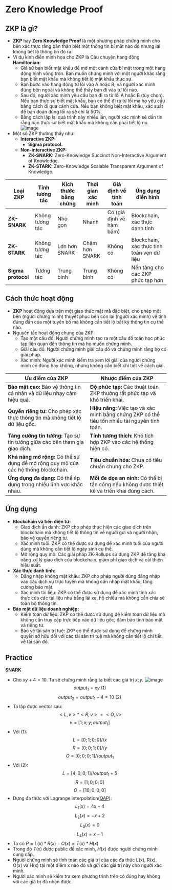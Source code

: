 # Zero Knowledge Proof
## ZKP là gì?
- **ZKP** hay **Zero Knowledge Proof** là một phương pháp chứng minh cho bên xác thực rằng bản thân biết một thông tin bí mật nào đó nhưng lại không tiết lộ thông tin đó ra.
- Ví dụ kinh điển minh họa cho ZKP là Câu chuyện hang động **Hamiltonian**:
    - Giả sử bạn biết mật khẩu để mở một cánh cửa bí mật trong một hang động hình vòng tròn. Bạn muốn chứng minh với một người khác rằng bạn biết mật khẩu mà không tiết lộ mật khẩu thực sự.
    - Bạn bước vào hang động từ lối vào A hoặc B, và người xác minh đứng bên ngoài và không thể thấy bạn đi vào từ lối nào.
    - Sau đó, người xác minh yêu cầu bạn đi ra từ lối A hoặc B (tùy chọn). Nếu bạn thực sự biết mật khẩu, bạn có thể đi ra từ lối mà họ yêu cầu bằng cách đi qua cánh cửa. Nếu bạn không biết mật khẩu, xác suất để bạn đoán đúng lối ra sẽ chỉ là 50%.
    - Bằng cách lặp lại quá trình này nhiều lần, người xác minh sẽ dần tin rằng bạn thực sự biết mật khẩu mà không cần phải tiết lộ nó.
![image](https://github.com/user-attachments/assets/e2d9d294-4e5f-4422-a452-6a3226da5748)
- Một số ZKP thường thấy như:
    - **Interactive ZKP:**
        - **Sigma protocol.**
    - **Non-interactive ZKP:**
        - **ZK-SNARK:** Zero-Knowledge Succinct Non-Interactive Argument of Knowledge.
        - **ZK-STARK:** Zero-Knowledge Scalable Transparent Argument of Knowledge.

| Loại ZKP | Tính tương tác | Kích thước bằng chứng | Thời gian xác minh | Giả định về tính toán | Ứng dụng điển hình |
|---|---|---|---|---|---|
| **ZK-SNARK** | Không tương tác | Nhỏ gọn | Nhanh | Có (giả định về hàm băm) | Blockchain, xác thực danh tính |
| **ZK-STARK** | Không tương tác | Lớn hơn SNARK | Chậm hơn SNARK | Không có | Blockchain, xác thực tính toàn vẹn dữ liệu |
| **Sigma protocol** | Tương tác | Trung bình | Trung bình | Không có | Nền tảng cho các ZKP phức tạp hơn |
## Cách thức hoạt động
- **ZKP** hoạt động dựa trên một giao thức mật mã đặc biệt, cho phép một bên (người chứng minh) thuyết phục bên còn lại (người xác minh) về tính đúng đắn của một tuyên bố mà không cần tiết lộ bất kỳ thông tin cụ thể nào.
- Nguyên tắc hoạt động chung của ZKP:
    - Tạo một câu đố: Người chứng minh tạo ra một câu đố toán học phức tạp liên quan đến thông tin mà họ muốn chứng minh.
    - Giải câu đố: Người chứng minh giải câu đố và chứng minh rằng họ có giải pháp.
    - Xác minh: Người xác minh kiểm tra xem lời giải của người chứng minh có đúng hay không, nhưng không cần biết chi tiết về cách giải.

| Ưu điểm của ZKP | Nhược điểm của ZKP |
|---|---|
| **Bảo mật cao:** Bảo vệ thông tin cá nhân và dữ liệu nhạy cảm hiệu quả. | **Độ phức tạp:** Các thuật toán ZKP thường rất phức tạp và khó triển khai. |
| **Quyền riêng tư:** Cho phép xác thực thông tin mà không tiết lộ dữ liệu gốc. | **Hiệu năng:** Việc tạo và xác minh bằng chứng ZKP có thể tiêu tốn nhiều tài nguyên tính toán. |
| **Tăng cường tin tưởng:** Tạo sự tin tưởng giữa các bên tham gia giao dịch. | **Tính tương thích:** Khó tích hợp ZKP vào các hệ thống hiện có. |
| **Khả năng mở rộng:** Có thể sử dụng để mở rộng quy mô của các hệ thống blockchain. | **Tiêu chuẩn hóa:** Chưa có tiêu chuẩn chung cho ZKP. |
| **Ứng dụng đa dạng:** Có thể áp dụng trong nhiều lĩnh vực khác nhau. | **Mối đe dọa an ninh:** Có thể bị tấn công nếu không được thiết kế và triển khai đúng cách. |
## Ứng dụng
- **Blockchain và tiền điện tử:**
    - Giao dịch ẩn danh: ZKP cho phép thực hiện các giao dịch trên blockchain mà không tiết lộ thông tin về người gửi và người nhận, bảo vệ quyền riêng tư.
    - Xác minh tuổi: ZKP có thể được sử dụng để xác minh tuổi của người dùng mà không cần tiết lộ ngày sinh cụ thể.
    - Mở rộng quy mô: Các giải pháp ZK-Rollups sử dụng ZKP để tăng khả năng xử lý giao dịch của blockchain, giảm phí giao dịch và cải thiện hiệu suất.
- **Xác thực danh tính:**
    - Đăng nhập không mật khẩu: ZKP cho phép người dùng đăng nhập vào các dịch vụ trực tuyến mà không cần nhập mật khẩu, tăng cường bảo mật.
    - Xác minh tài liệu: ZKP có thể được sử dụng để xác minh tính xác thực của các tài liệu như bằng lái xe, hộ chiếu mà không cần chia sẻ toàn bộ thông tin.
- **Bảo mật dữ liệu doanh nghiệp:**
    - Kiểm toán dữ liệu: ZKP có thể được sử dụng để kiểm toán dữ liệu mà không cần truy cập trực tiếp vào dữ liệu gốc, đảm bảo tính bảo mật và riêng tư.
    - Bảo vệ tài sản trí tuệ: ZKP có thể được sử dụng để chứng minh quyền sở hữu đối với các tài sản trí tuệ mà không cần tiết lộ chi tiết về tài sản đó.

## Practice
**SNARK**
- Cho $xy+4= 10$. Ta sẽ chứng minh rằng ta biết các giá trị $x;y$.
![image](https://github.com/user-attachments/assets/2036be49-8285-4a1e-b414-4e4b563a8850)
$$output_1= xy\ (1)$$
$$output_2= output_1 +4= 10\ (2)$$
- Ta lập được vector sau:
$$<L,v>*<R,v>= <O,v>$$
$$v= [1;x;y;output_1]$$
- Với $(1)$:
$$L= [0;1;0;0]// x$$
$$R= [0;0;1;0]// y$$
$$O= [0;0;0;1]// output_1$$ 
- Với $(2)$:
$$L= [4;0;0;1]// output_1 + 5$$
$$R= [1;0;0;0]$$
$$O= [10;0;0;0]$$ 
- Dựng đa thức với Lagrange interpolation([QAP](https://www.rareskills.io/post/quadratic-arithmetic-program)):
$$L_1(x)= 4x-4$$
$$L_2(x)=-x+2$$
$$L_3(x)= 0$$
$$L_4(x)= x-1$$
- Ta có $P = L(x) * R(x) - O(x) = T(x) * H(x)$
- Trong đó $T(x)$ được public để xác minh, $H(x)$ được người chứng minh cung cấp.
- Người chứng minh sẽ tính toán các giá trị của các đa thức L(x), R(x), O(x) và H(x) tại một điểm x nào đó và gửi các giá trị này cho người xác minh.
- Người xác minh sẽ kiểm tra xem phương trình trên có đúng hay không với các giá trị đã nhận được.